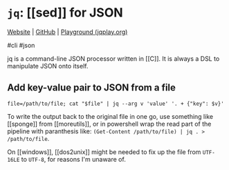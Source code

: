# `jq`: [[sed]] for JSON

[Website](https://stedolan.github.io/jq/) | [GitHub](https://github.com/stedolan/jq) | [Playground (jqplay.org)](https://jqplay.org/)

#cli #json

jq is a command-line JSON processor written in [[C]]. It is always a DSL to manipulate JSON onto itself.

## Add key-value pair to JSON from a file
`file=/path/to/file; cat "$file" | jq --arg v 'value' '. + {"key": $v}'`

To write the output back to the original file in one go, use something like [[sponge]] from [[moreutils]], or in powershell wrap the read part of the pipeline with paranthesis like: `(Get-Content /path/to/file) | jq . > /path/to/file`.

On [[windows]], [[dos2unix]] might be needed to fix up the file from `UTF-16LE` to `UTF-8`, for reasons I'm unaware of.

